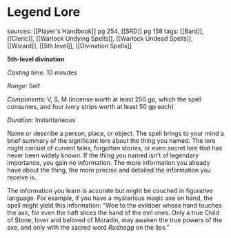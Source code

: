 # Legend Lore
sources: [[Player's Handbook]] pg 254, [[SRD]] pg 158
tags: [[Bard]], [[Cleric]], [[Warlock Undying Spells]], [[Warlock Undead Spells]], [[Wizard]], [[5th level]], [[Divination Spells]]

**5th-level divination**

*Casting time*: 10 minutes

*Range*: Self

*Components*: V, S, M (incense worth at least 250 gp, which the spell consumes, and four ivory strips worth at least 50 gp each)

*Duration*: Instantaneous

Name or describe a person, place, or object. The spell brings to your mind a brief summary of the significant lore about the thing you named. The lore might consist of current tales, forgotten stories, or even secret lore that has never been widely known. If the thing you named isn’t of legendary importance, you gain no information. The more information you already have about the thing, the more precise and detailed the information you receive is.

The information you learn is accurate but might be couched in figurative language. For example, if you have a mysterious magic axe on hand, the spell might yield this information: “Woe to the evildoer whose hand touches the axe, for even the haft slices the hand of the evil ones. Only a true Child of Stone, lover and beloved of Moradin, may awaken the true powers of the axe, and only with the sacred word *Rudnogg* on the lips.”

